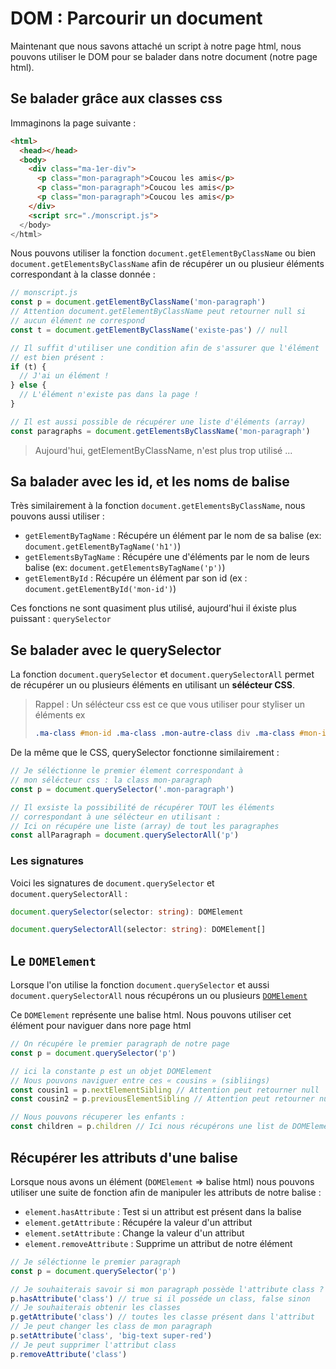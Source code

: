 # DOM : Parcourir un document

Maintenant que nous savons attaché un script à notre page html, nous pouvons utiliser le DOM pour se balader dans notre document (notre page html).

## Se balader grâce aux classes css

Immaginons la page suivante :

```html
<html>
  <head></head>
  <body>
    <div class="ma-1er-div">
      <p class="mon-paragraph">Coucou les amis</p>
      <p class="mon-paragraph">Coucou les amis</p>
      <p class="mon-paragraph">Coucou les amis</p>
    </div>
    <script src="./monscript.js">
  </body>
</html>
```

Nous pouvons utiliser la fonction `document.getElementByClassName` ou bien `document.getElementsByClassName` afin de récupérer un ou plusieur éléments correspondant à la classe donnée :

```js
// monscript.js
const p = document.getElementByClassName('mon-paragraph')
// Attention document.getElementByClassName peut retourner null si
// aucun élément ne correspond
const t = document.getElementByClassName('existe-pas') // null

// Il suffit d'utiliser une condition afin de s'assurer que l'élément
// est bien présent :
if (t) {
  // J'ai un élément !
} else {
  // L'élément n'existe pas dans la page !
}

// Il est aussi possible de récupérer une liste d'éléments (array)
const paragraphs = document.getElementsByClassName('mon-paragraph')
```

> Aujourd'hui, getElementByClassName, n'est plus trop utilisé ...

## Sa balader avec les id, et les noms de balise

Très similairement à la fonction `document.getElementsByClassName`, nous pouvons aussi utiliser :

- `getElementByTagName` : Récupére un élément par le nom de sa balise (ex: `document.getElementByTagName('h1')`)
- `getElementsByTagName` : Récupére une d'éléments par le nom de leurs balise (ex: `document.getElementsByTagName('p')`)
- `getElementById` : Récupére un élément par son id (ex : `document.getElementById('mon-id')`)

Ces fonctions ne sont quasiment plus utilisé, aujourd'hui il éxiste plus puissant : `querySelector`

## Se balader avec le querySelector

La fonction `document.querySelector` et `document.querySelectorAll` permet de récupérer un ou plusieurs éléments en utilisant un **sélécteur CSS**.

> Rappel : Un sélécteur css est ce que vous utiliser pour styliser un éléments ex
>
> ```css
> .ma-class #mon-id .ma-class .mon-autre-class div .ma-class #mon-id;
> ```

De la même que le CSS, querySelector fonctionne similairement :

```js
// Je séléctionne le premier élement correspondant à
// mon sélécteur css : la class mon-paragraph
const p = document.querySelector('.mon-paragraph')

// Il exsiste la possibilité de récupérer TOUT les éléments
// correspondant à une sélécteur en utilisant :
// Ici on récupére une liste (array) de tout les paragraphes
const allParagraph = document.querySelectorAll('p')
```

### Les signatures

Voici les signatures de `document.querySelector` et `document.querySelectorAll` :

```ts
document.querySelector(selector: string): DOMElement
```

```ts
document.querySelectorAll(selector: string): DOMElement[]
```

## Le `DOMElement`

Lorsque l'on utilise la fonction `document.querySelector` et aussi `document.querySelectorAll` nous récupérons un ou plusieurs [`DOMElement`](https://developer.mozilla.org/fr/docs/Web/API/Element)

Ce `DOMElement` représente une balise html. Nous pouvons utiliser cet élément pour naviguer dans nore page html

```js
// On récupére le premier paragraph de notre page
const p = document.querySelector('p')

// ici la constante p est un objet DOMElement
// Nous pouvons naviguer entre ces « cousins » (sibliings)
const cousin1 = p.nextElementSibling // Attention peut retourner null
const cousin2 = p.previousElementSibling // Attention peut retourner null

// Nous pouvons récuperer les enfants :
const children = p.children // Ici nous récupérons une list de DOMElement (array)
```

## Récupérer les attributs d'une balise

Lorsque nous avons un élément (`DOMElement` => balise html) nous pouvons utiliser une suite de fonction afin de manipuler les attributs de notre balise :

- `element.hasAttribute` : Test si un attribut est présent dans la balise
- `element.getAttribute` : Récupére la valeur d'un attribut
- `element.setAttribute` : Change la valeur d'un attribut
- `element.removeAttribute` : Supprime un attribut de notre élément

```js
// Je séléctionne le premier paragraph
const p = document.querySelector('p')

// Je souhaiterais savoir si mon paragraph possède l'attribute class ?
p.hasAttribute('class') // true si il posséde un class, false sinon
// Je souhaiterais obtenir les classes
p.getAttribute('class') // toutes les classe présent dans l'attribut
// Je peut changer les class de mon paragraph
p.setAttribute('class', 'big-text super-red')
// Je peut supprimer l'attribut class
p.removeAttribute('class')
```
